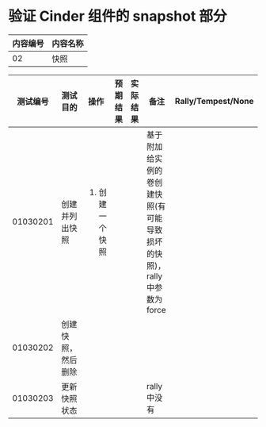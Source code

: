 # 验证 Cinder 组件的 snapshot 部分

|内容编号|内容名称|
|--------|--------|
|02|快照|


|测试编号|测试目的|操作|预期结果|实际结果|备注|Rally/Tempest/None|
|--------|--------|----|--------|--------|----|------------------|
|01030201|创建并列出快照|<ol><li>创建一个快照</li></ol>|||基于附加给实例的卷创建快照(有可能导致损坏的快照)，rally 中参数为 force||
|01030202|创建快照，然后删除||||||
|01030203|更新快照状态||||rally 中没有||
